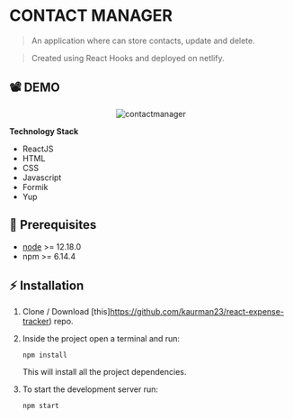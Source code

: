 # CONTACT MANAGER

> An application where can store contacts, update and delete. 

> Created using React Hooks and deployed on netlify.

## :film_projector: DEMO
<p align="center">
<img src="src/demo.gif" alt="contactmanager">
</p>

**Technology Stack**

- ReactJS
- HTML
- CSS
- Javascript
- Formik
- Yup


## :hatching_chick: Prerequisites
* [node](https://nodejs.org/en/) >= 12.18.0
* npm >= 6.14.4

## :zap: Installation

1. Clone / Download [this]https://github.com/kaurman23/react-expense-tracker) repo.
2. Inside the project open a terminal and run:
    ```
    npm install
    ```
    This will install all the project dependencies.

3. To start the development server run:
    ```
    npm start
    ```

